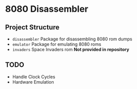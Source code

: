 # 8080 Disassembler
## Project Structure
- `disassembler` Package for disassembling 8080 rom dumps
- `emulator` Package for emulating 8080 roms
- `invaders` Space Invaders rom **Not provided in repository**

## TODO
- Handle Clock Cycles
- Hardware Emulation
